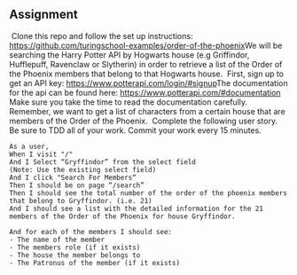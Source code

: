 ## Assignment
​
Clone this repo and follow the set up instructions: https://github.com/turingschool-examples/order-of-the-phoenix
​
We will be searching the Harry Potter API by Hogwarts house (e.g Griffindor, Hufflepuff, Ravenclaw or Slytherin) in order to retrieve a list of the Order of the Phoenix members that belong to that Hogwarts house.
​
First, sign up to get an API key: https://www.potterapi.com/login/#signup
​
The documentation for the api can be found here: https://www.potterapi.com/#documentation
​
Make sure you take the time to read the documentation carefully. Remember, we want to get a list of characters from a certain house that are members of the Order of the Phoenix.
​
Complete the following user story. Be sure to TDD all of your work. Commit your work every 15 minutes.
​
```
As a user,
When I visit "/"
And I Select “Gryffindor” from the select field
(Note: Use the existing select field)
And I click "Search For Members“
Then I should be on page “/search”
Then I should see the total number of the order of the phoenix members that belong to Gryffindor. (i.e. 21)
And I should see a list with the detailed information for the 21 members of the Order of the Phoenix for house Gryffindor.
​
And for each of the members I should see:
- The name of the member
- The members role (if it exists)
- The house the member belongs to
- The Patronus of the member (if it exists)

